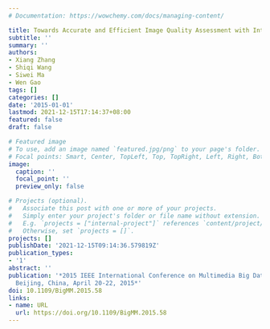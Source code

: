 ```yaml
---
# Documentation: https://wowchemy.com/docs/managing-content/

title: Towards Accurate and Efficient Image Quality Assessment with Interest Points
subtitle: ''
summary: ''
authors:
- Xiang Zhang
- Shiqi Wang
- Siwei Ma
- Wen Gao
tags: []
categories: []
date: '2015-01-01'
lastmod: 2021-12-15T17:14:37+08:00
featured: false
draft: false

# Featured image
# To use, add an image named `featured.jpg/png` to your page's folder.
# Focal points: Smart, Center, TopLeft, Top, TopRight, Left, Right, BottomLeft, Bottom, BottomRight.
image:
  caption: ''
  focal_point: ''
  preview_only: false

# Projects (optional).
#   Associate this post with one or more of your projects.
#   Simply enter your project's folder or file name without extension.
#   E.g. `projects = ["internal-project"]` references `content/project/deep-learning/index.md`.
#   Otherwise, set `projects = []`.
projects: []
publishDate: '2021-12-15T09:14:36.579819Z'
publication_types:
- '1'
abstract: ''
publication: '*2015 IEEE International Conference on Multimedia Big Data, BigMM 2015,
  Beijing, China, April 20-22, 2015*'
doi: 10.1109/BigMM.2015.58
links:
- name: URL
  url: https://doi.org/10.1109/BigMM.2015.58
---
```

